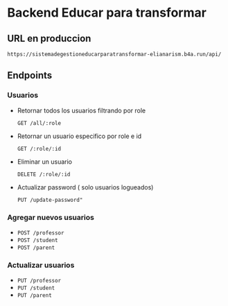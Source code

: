 # Backend Educar para transformar

## URL en produccion

`https://sistemadegestioneducarparatransformar-elianarism.b4a.run/api/`

## Endpoints

### Usuarios

- Retornar todos los usuarios filtrando por role

  `GET /all/:role`

- Retornar un usuario especifico por role e id

  `GET /:role/:id`

- Eliminar un usuario

  `DELETE /:role/:id`

- Actualizar password ( solo usuarios logueados)

  `PUT /update-password"`

### Agregar nuevos usuarios

- `POST /professor`
- `POST /student`
- `POST /parent`

### Actualizar usuarios

- `PUT /professor`
- `PUT /student`
- `PUT /parent`
